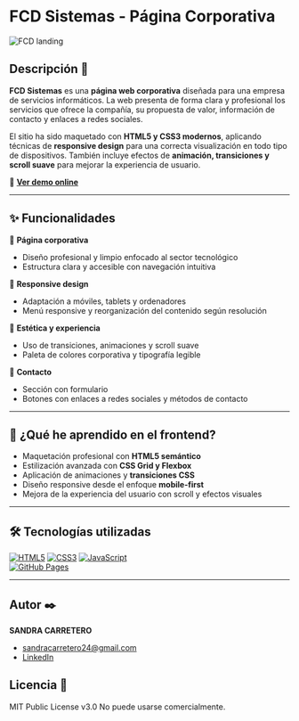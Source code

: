 # FCD Sistemas - Página Corporativa

![FCD landing](https://github.com/SandraCarretero/fcd-sistemas/blob/main/fcd-landing.png)

## Descripción 📑

**FCD Sistemas** es una **página web corporativa** diseñada para una empresa de servicios informáticos. La web presenta de forma clara y profesional los servicios que ofrece la compañía, su propuesta de valor, información de contacto y enlaces a redes sociales.

El sitio ha sido maquetado con **HTML5 y CSS3 modernos**, aplicando técnicas de **responsive design** para una correcta visualización en todo tipo de dispositivos. También incluye efectos de **animación, transiciones y scroll suave** para mejorar la experiencia de usuario.

🔗 **[Ver demo online](https://sandracarretero.github.io/fcd-sistemas/)**

---

## ✨ Funcionalidades

🏢 **Página corporativa**
- Diseño profesional y limpio enfocado al sector tecnológico
- Estructura clara y accesible con navegación intuitiva

📱 **Responsive design**
- Adaptación a móviles, tablets y ordenadores
- Menú responsive y reorganización del contenido según resolución

🎨 **Estética y experiencia**
- Uso de transiciones, animaciones y scroll suave
- Paleta de colores corporativa y tipografía legible

📍 **Contacto**
- Sección con formulario
- Botones con enlaces a redes sociales y métodos de contacto

---

## 🧠 ¿Qué he aprendido en el frontend?

- Maquetación profesional con **HTML5 semántico**
- Estilización avanzada con **CSS Grid y Flexbox**
- Aplicación de animaciones y **transiciones CSS**
- Diseño responsive desde el enfoque **mobile-first**
- Mejora de la experiencia del usuario con scroll y efectos visuales

---

## 🛠️ Tecnologías utilizadas

[![HTML5](https://img.shields.io/badge/HTML5-E34F26?style=for-the-badge&logo=html5&logoColor=white)](https://developer.mozilla.org/es/docs/Web/HTML)
[![CSS3](https://img.shields.io/badge/CSS3-1572B6?style=for-the-badge&logo=css3&logoColor=white)](https://developer.mozilla.org/es/docs/Web/CSS)
[![JavaScript](https://img.shields.io/badge/JavaScript-F7DF1E?style=for-the-badge&logo=javascript&logoColor=black)](https://developer.mozilla.org/es/docs/Web/JavaScript)  
[![GitHub Pages](https://img.shields.io/badge/GitHub%20Pages-121013?style=for-the-badge&logo=github&logoColor=white)](https://pages.github.com/)

---

## Autor ✒️

**SANDRA CARRETERO**

- [sandracarretero24@gmail.com](sandracarretero24@gmail.com)
- [LinkedIn](https://www.linkedin.com/in/sandra-carretero-lopez/)
<!-- - [Porfolio web](https://tu-dominio.com/) -->

## Licencia 📄

MIT Public License v3.0
No puede usarse comercialmente.
